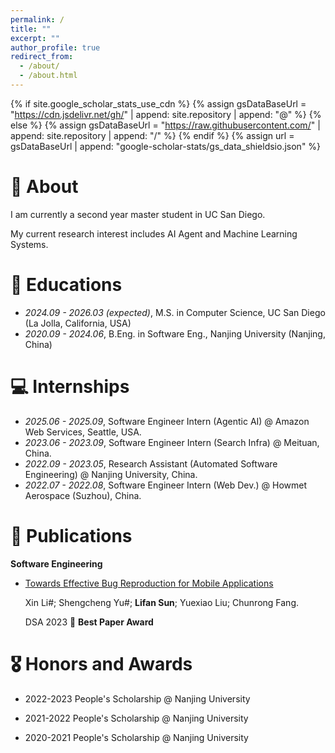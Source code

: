 ```yaml
---
permalink: /
title: ""
excerpt: ""
author_profile: true
redirect_from: 
  - /about/
  - /about.html
---
```


{% if site.google_scholar_stats_use_cdn %}
{% assign gsDataBaseUrl = "https://cdn.jsdelivr.net/gh/" | append: site.repository | append: "@" %}
{% else %}
{% assign gsDataBaseUrl = "https://raw.githubusercontent.com/" | append: site.repository | append: "/" %}
{% endif %}
{% assign url = gsDataBaseUrl | append: "google-scholar-stats/gs_data_shieldsio.json" %}

<span class='anchor' id='about-me'></span>

# 🤔 About

I am currently a second year master student in UC San Diego. 

My current research interest includes AI Agent and Machine Learning Systems. 

# 📖 Educations
- *2024.09 - 2026.03 (expected)*, M.S. in Computer Science, UC San Diego (La Jolla, California, USA)
- *2020.09 - 2024.06*, B.Eng. in Software Eng., Nanjing University  (Nanjing, China)

# 💻 Internships
- *2025.06 - 2025.09*, Software Engineer Intern (Agentic AI) @ Amazon Web Services, Seattle, USA.
- *2023.06 - 2023.09*, Software Engineer Intern (Search Infra) @ Meituan, China.
- *2022.09 - 2023.05*, Research Assistant (Automated Software Engineering) @ Nanjing University, China.
- *2022.07 - 2022.08*, Software Engineer Intern (Web Dev.) @ Howmet Aerospace (Suzhou), China.

# 📝 Publications 

**Software Engineering**

- [Towards Effective Bug Reproduction for Mobile Applications](https://ieeexplore.ieee.org/abstract/document/10314157)
  
  Xin Li#; Shengcheng Yu#; **Lifan Sun**; Yuexiao Liu; Chunrong Fang. 
  
  DSA 2023 🏅 **Best Paper Award**

# 🎖 Honors and Awards

- 2022-2023 People's Scholarship @ Nanjing University
  
- 2021-2022 People's Scholarship @ Nanjing University

- 2020-2021 People's Scholarship @ Nanjing University